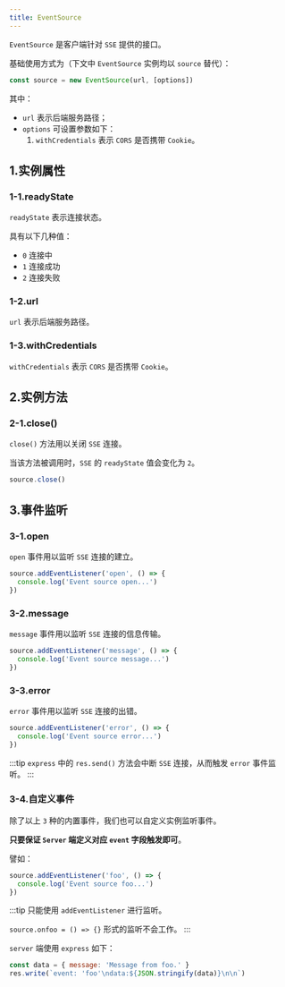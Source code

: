 ```yaml
---
title: EventSource
---
```


`EventSource` 是客户端针对 `SSE` 提供的接口。

基础使用方式为（下文中 `EventSource` 实例均以 `source` 替代）：

```js
const source = new EventSource(url, [options])
```

其中：

- `url` 表示后端服务路径；
- `options` 可设置参数如下：
  1. `withCredentials` 表示 `CORS` 是否携带 `Cookie`。

## 1.实例属性

### 1-1.readyState

`readyState` 表示连接状态。

具有以下几种值：

- `0` 连接中
- `1` 连接成功
- `2` 连接失败

### 1-2.url

`url` 表示后端服务路径。

### 1-3.withCredentials

`withCredentials` 表示 `CORS` 是否携带 `Cookie`。

## 2.实例方法

### 2-1.close()

`close()` 方法用以关闭 `SSE` 连接。

当该方法被调用时，`SSE` 的 `readyState` 值会变化为 `2`。

```js
source.close()
```

## 3.事件监听

### 3-1.open

`open` 事件用以监听 `SSE` 连接的建立。

```js
source.addEventListener('open', () => {
  console.log('Event source open...')
})
```

### 3-2.message

`message` 事件用以监听 `SSE` 连接的信息传输。

```js
source.addEventListener('message', () => {
  console.log('Event source message...')
})
```

### 3-3.error

`error` 事件用以监听 `SSE` 连接的出错。

```js
source.addEventListener('error', () => {
  console.log('Event source error...')
})
```

:::tip
`express` 中的 `res.send()` 方法会中断 `SSE` 连接，从而触发 `error` 事件监听。
:::

### 3-4.自定义事件

除了以上 `3` 种的内置事件，我们也可以自定义实例监听事件。

**只要保证 `Server` 端定义对应 `event` 字段触发即可**。

譬如：

```js
source.addEventListener('foo', () => {
  console.log('Event source foo...')
})
```

:::tip
只能使用 `addEventListener` 进行监听。

`source.onfoo = () => {}` 形式的监听不会工作。
:::

`server` 端使用 `express` 如下：

```js
const data = { message: 'Message from foo.' }
res.write(`event: 'foo'\ndata:${JSON.stringify(data)}\n\n`)
```

